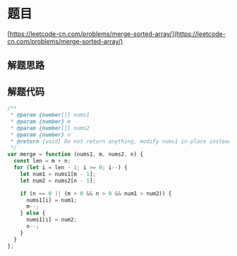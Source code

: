 # 题目

[https://leetcode-cn.com/problems/merge-sorted-array/](https://leetcode-cn.com/problems/merge-sorted-array/)

## 解题思路

## 解题代码

```js
/**
 * @param {number[]} nums1
 * @param {number} m
 * @param {number[]} nums2
 * @param {number} n
 * @return {void} Do not return anything, modify nums1 in-place instead.
 */
var merge = function (nums1, m, nums2, n) {
  const len = m + n;
  for (let i = len - 1; i >= 0; i--) {
    let num1 = nums1[m - 1];
    let num2 = nums2[n - 1];

    if (n == 0 || (m > 0 && n > 0 && num1 > num2)) {
      nums1[i] = num1;
      m--;
    } else {
      nums1[i] = num2;
      n--;
    }
  }
};
```
